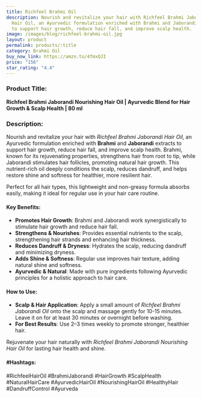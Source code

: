 ```yaml
---
title: Richfeel Brahmi Oil
description: Nourish and revitalize your hair with Richfeel Brahmi Jaborandi
  Hair Oil, an Ayurvedic formulation enriched with Brahmi and Jaborandi extracts
  to support hair growth, reduce hair fall, and improve scalp health.
image: /images/blog/richfeel-brahmi-oil.jpg
layout: product
permalink: products/:title
category: Brahmi Oil
buy_now_link: https://amzn.to/4fmxQJI
price: "156"
star_rating: "4.4"
---
```

### Product Title:
**Richfeel Brahmi Jaborandi Nourishing Hair Oil | Ayurvedic Blend for Hair Growth & Scalp Health | 80 ml**

### Description:
Nourish and revitalize your hair with *Richfeel Brahmi Jaborandi Hair Oil*, an Ayurvedic formulation enriched with **Brahmi** and **Jaborandi** extracts to support hair growth, reduce hair fall, and improve scalp health. Brahmi, known for its rejuvenating properties, strengthens hair from root to tip, while Jaborandi stimulates hair follicles, promoting natural hair growth. This nutrient-rich oil deeply conditions the scalp, reduces dandruff, and helps restore shine and softness for healthier, more resilient hair.

Perfect for all hair types, this lightweight and non-greasy formula absorbs easily, making it ideal for regular use in your hair care routine.

#### Key Benefits:
- **Promotes Hair Growth**: Brahmi and Jaborandi work synergistically to stimulate hair growth and reduce hair fall.
- **Strengthens & Nourishes**: Provides essential nutrients to the scalp, strengthening hair strands and enhancing hair thickness.
- **Reduces Dandruff & Dryness**: Hydrates the scalp, reducing dandruff and minimizing dryness.
- **Adds Shine & Softness**: Regular use improves hair texture, adding natural shine and softness.
- **Ayurvedic & Natural**: Made with pure ingredients following Ayurvedic principles for a holistic approach to hair care.

#### How to Use:
- **Scalp & Hair Application**: Apply a small amount of *Richfeel Brahmi Jaborandi Oil* onto the scalp and massage gently for 10-15 minutes. Leave it on for at least 30 minutes or overnight before washing.
- **For Best Results**: Use 2–3 times weekly to promote stronger, healthier hair.

Rejuvenate your hair naturally with *Richfeel Brahmi Jaborandi Nourishing Hair Oil* for lasting hair health and shine.

#### #Hashtags:
#RichfeelHairOil #BrahmiJaborandi #HairGrowth #ScalpHealth #NaturalHairCare #AyurvedicHairOil #NourishingHairOil #HealthyHair #DandruffControl #Ayurveda
